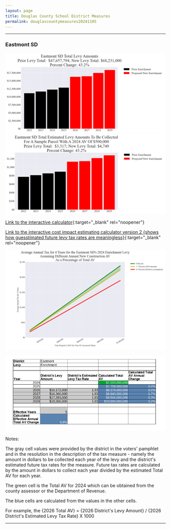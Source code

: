 ```yaml
---
layout: page
title: Douglas County School District Measures
permalink: douglascountymeasures20241105
---
```


___

### Eastmont SD

![Eastmont SD enrichment levy totals chart](pagesManual/LeviesReport/20241105/EastmontEnrichment.png "Eastmont SD enrichment levy totals chart")
![Eastmont SD enrichment levy example parcel chart](pagesManual/LeviesReport/20241105/EastmontEnrichmentParcel.png "Eastmont SD enrichment  example parcel chart")

[Link to the interactive calculator](calculator_eastmont_enrichment_20241105_enhanced){:target="_blank" rel="noopener"}

[Link to the interactive cost impact estimating calculator version 2 {shows how guesstimated future levy tax rates are meaningless}](table_eastmont_enrichment_levy_20241105){:target="_blank" rel="noopener"}

![Eastmont SD average annual costs for different new construction rates](pagesManual/LeviesReport/20241105/EastmontEnrichmentLevyNewConstruction.png "Eastmont SD new construction chart")

![Eastmont SD effective annual Total AV change](pagesManual/LeviesReport/20241105/EastmontSDEnrichmentEffNewConstructionRate.png "Eastmont SD new construction rate table")

Notes:

The gray cell values were provided by the district in the voters' pamphlet and in the resolution in the description of the tax measure - namely the amount in dollars to be collected each year of the levy and the district's estimated future tax rates for the measure. Future tax rates are calculated by the amount in dollars to collect each year divided by the estimated Total AV for each year.

The green cell is the Total AV for 2024 which can be obtained from the county assessor or the Department of Revenue.

The blue cells are calculated from the values in the other cells.

For example, the {2026 Total AV} = {2026 District's Levy Amount} / {2026 District's Estimated Levy Tax Rate} X 1000

___


